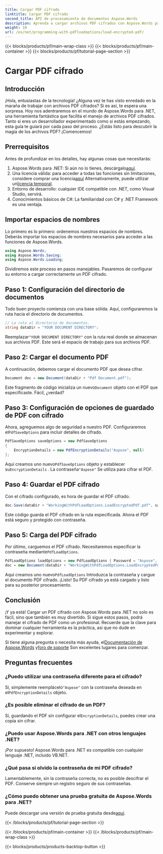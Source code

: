```yaml
---
title: Cargar PDF cifrado
linktitle: Cargar PDF cifrado
second_title: API de procesamiento de documentos Aspose.Words
description: Aprenda a cargar archivos PDF cifrados con Aspose.Words para .NET con nuestro tutorial paso a paso. Domine el cifrado y descifrado de archivos PDF en poco tiempo.
weight: 10
url: /es/net/programming-with-pdfloadoptions/load-encrypted-pdf/
---
```


{{< blocks/products/pf/main-wrap-class >}}
{{< blocks/products/pf/main-container >}}
{{< blocks/products/pf/tutorial-page-section >}}

# Cargar PDF cifrado

## Introducción

¡Hola, entusiastas de la tecnología! ¿Alguna vez te has visto enredado en la maraña de trabajar con archivos PDF cifrados? Si es así, te espera una sorpresa. Hoy nos adentraremos en el mundo de Aspose.Words para .NET, una herramienta fantástica que facilita el manejo de archivos PDF cifrados. Tanto si eres un desarrollador experimentado como si estás empezando, esta guía te guiará por cada paso del proceso. ¿Estás listo para descubrir la magia de los archivos PDF? ¡Comencemos!

## Prerrequisitos

Antes de profundizar en los detalles, hay algunas cosas que necesitarás:

1.  Aspose.Words para .NET: Si aún no lo tienes, descárgalo[aquí](https://releases.aspose.com/words/net/).
2.  Una licencia válida: para acceder a todas las funciones sin limitaciones, considere comprar una licencia[aquí](https://purchase.aspose.com/buy) Alternativamente, puede utilizar un[licencia temporal](https://purchase.aspose.com/temporary-license/).
3. Entorno de desarrollo: cualquier IDE compatible con .NET, como Visual Studio, servirá.
4. Conocimientos básicos de C#: La familiaridad con C# y .NET Framework es una ventaja.

## Importar espacios de nombres

Lo primero es lo primero: ordenemos nuestros espacios de nombres. Deberás importar los espacios de nombres necesarios para acceder a las funciones de Aspose.Words.

```csharp
using Aspose.Words;
using Aspose.Words.Saving;
using Aspose.Words.Loading;
```

Dividiremos este proceso en pasos manejables. Pasaremos de configurar su entorno a cargar correctamente un PDF cifrado.

## Paso 1: Configuración del directorio de documentos

Todo buen proyecto comienza con una base sólida. Aquí, configuraremos la ruta hacia el directorio de documentos.

```csharp
// La ruta al directorio de documentos.
string dataDir = "YOUR DOCUMENT DIRECTORY";
```

 Reemplazar`"YOUR DOCUMENT DIRECTORY"` con la ruta real donde se almacenan sus archivos PDF. Este será el espacio de trabajo para sus archivos PDF.

## Paso 2: Cargar el documento PDF

A continuación, debemos cargar el documento PDF que desea cifrar. 

```csharp
Document doc = new Document(dataDir + "Pdf Document.pdf");
```

 Este fragmento de código inicializa un nuevo`Document` objeto con el PDF que especificaste. Fácil, ¿verdad?

## Paso 3: Configuración de opciones de guardado de PDF con cifrado

 Ahora, agreguemos algo de seguridad a nuestro PDF. Configuraremos el`PdfSaveOptions` para incluir detalles de cifrado.

```csharp
PdfSaveOptions saveOptions = new PdfSaveOptions
{
    EncryptionDetails = new PdfEncryptionDetails("Aspose", null)
};
```

 Aquí creamos uno nuevo`PdfSaveOptions` objeto y establecer su`EncryptionDetails` . La contraseña`"Aspose"` Se utiliza para cifrar el PDF.

## Paso 4: Guardar el PDF cifrado

Con el cifrado configurado, es hora de guardar el PDF cifrado.

```csharp
doc.Save(dataDir + "WorkingWithPdfLoadOptions.LoadEncryptedPdf.pdf", saveOptions);
```

Este código guarda el PDF cifrado en la ruta especificada. Ahora el PDF está seguro y protegido con contraseña.

## Paso 5: Carga del PDF cifrado

 Por último, carguemos el PDF cifrado. Necesitaremos especificar la contraseña mediante`PdfLoadOptions`.

```csharp
PdfLoadOptions loadOptions = new PdfLoadOptions { Password = "Aspose", LoadFormat = LoadFormat.Pdf };
doc = new Document(dataDir + "WorkingWithPdfLoadOptions.LoadEncryptedPdf.pdf", loadOptions);
```

 Aquí creamos uno nuevo`PdfLoadOptions` Introduzca la contraseña y cargue el documento PDF cifrado. ¡Listo! Su PDF cifrado ya está cargado y listo para su posterior procesamiento.

## Conclusión

¡Y ya está! Cargar un PDF cifrado con Aspose.Words para .NET no solo es fácil, sino que también es muy divertido. Si sigue estos pasos, podrá manejar el cifrado de PDF como un profesional. Recuerde que la clave para dominar cualquier herramienta es la práctica, así que no dude en experimentar y explorar.

 Si tiene alguna pregunta o necesita más ayuda, el[Documentación de Aspose.Words](https://reference.aspose.com/words/net/) y[foro de soporte](https://forum.aspose.com/c/words/8) Son excelentes lugares para comenzar.

## Preguntas frecuentes

### ¿Puedo utilizar una contraseña diferente para el cifrado?
 Sí, simplemente reemplácelo`"Aspose"` con la contraseña deseada en el`PdfEncryptionDetails` objeto.

### ¿Es posible eliminar el cifrado de un PDF?
Sí, guardando el PDF sin configurar el`EncryptionDetails`, puedes crear una copia sin cifrar.

### ¿Puedo usar Aspose.Words para .NET con otros lenguajes .NET?
¡Por supuesto! Aspose.Words para .NET es compatible con cualquier lenguaje .NET, incluido VB.NET.

### ¿Qué pasa si olvido la contraseña de mi PDF cifrado?
Lamentablemente, sin la contraseña correcta, no es posible descifrar el PDF. Conserve siempre un registro seguro de sus contraseñas.

### ¿Cómo puedo obtener una prueba gratuita de Aspose.Words para .NET?
 Puede descargar una versión de prueba gratuita desde[aquí](https://releases.aspose.com/).

{{< /blocks/products/pf/tutorial-page-section >}}

{{< /blocks/products/pf/main-container >}}
{{< /blocks/products/pf/main-wrap-class >}}

{{< blocks/products/products-backtop-button >}}

